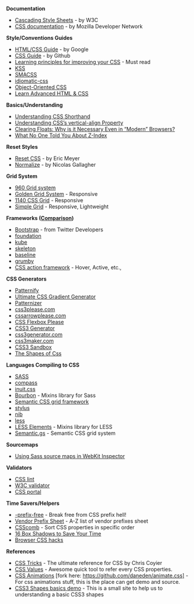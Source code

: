 **Documentation**

* [Cascading Style Sheets](http://www.w3.org/Style/CSS/Overview.en.html) - by W3C
* [CSS documentation](https://developer.mozilla.org/en-US/docs/CSS) - by Mozilla Developer Network

**Style/Conventions Guides**

* [HTML/CSS Guide](http://google-styleguide.googlecode.com/svn/trunk/htmlcssguide.xml) - by Google 
* [CSS Guide](https://github.com/styleguide/css) - by Github
* [Learning principles for improving your CSS](http://tympanus.net/codrops/2012/11/20/learning-principles-for-improving-your-css/) - Must read
* [KSS](https://github.com/kneath/kss#readme)
* [SMACSS](http://smacss.com/)
* [idiomatic-css](https://github.com/necolas/idiomatic-css)
* [Object-Oriented CSS](http://oocss.org/)
* [Learn Advanced HTML & CSS](http://learn.shayhowe.com/advanced-html-css/)

**Basics/Understanding**

* [Understanding CSS Shorthand](http://www.impressivewebs.com/css-basics/)
* [Understanding CSS’s vertical-align Property](http://www.impressivewebs.com/css-vertical-align/)
* [Clearing Floats: Why is it Necessary Even in “Modern” Browsers?](http://www.impressivewebs.com/clearing-floats-why-necessary/)
* [What No One Told You About Z-Index](http://philipwalton.com/articles/what-no-one-told-you-about-z-index/)

**Reset Styles**

* [Reset CSS](http://meyerweb.com/eric/tools/css/reset/) - by Eric Meyer
* [Normalize](http://necolas.github.com/normalize.css/) - by Nicolas Gallagher

**Grid System**

* [960 Grid system](http://960.gs)
* [Golden Grid System](http://goldengridsystem.com) - Responsive
* [1140 CSS Grid](http://cssgrid.net) - Responsive
* [Simple Grid](http://thisisdallas.github.com/Simple-Grid/) - Responsive, Lightweight 

**Frameworks ([Comparison](http://responsive.vermilion.com/compare.php))**

* [Bootstrap](http://twitter.github.com/bootstrap/) - from Twitter Developers
* [foundation](http://foundation.zurb.com/)
* [kube](http://imperavi.com/kube/)
* [skeleton](http://www.getskeleton.com/)
* [baseline](http://baselinecss.com/)
* [grumby](http://gumbyframework.com/)
* [CSS action framework](http://code.google.com/p/css3-action-framework) - Hover, Active, etc.,

**CSS Generators**

* [Patternify](http://www.patternify.com/)
* [Ultimate CSS Gradient Generator](http://www.colorzilla.com/gradient-editor/)
* [Patternizer](http://patternizer.com/kfob)
* [css3please.com](http://css3please.com/)
* [cssarrowplease.com](http://cssarrowplease.com/)
* [CSS Flexbox Please](http://demo.agektmr.com/flexbox/)
* [CSS3 Generator](http://www.css3.me/)
* [css3generator.com](http://css3generator.com/)
* [css3maker.com](http://www.css3maker.com/)
* [CSS3 Sandbox](http://westciv.com/tools/index.html)
* [The Shapes of Css](https://coderwall.com/p/xrxaxa)

**Languages Compiling to CSS**

* [SASS](http://sass-lang.com)
 * [compass](http://compass-style.org/)
 * [inuit.css](https://github.com/csswizardry/inuit.css)
 * [Bourbon](https://github.com/thoughtbot/bourbon) - Mixins library for Sass
 * [Semantic CSS grid framework](https://github.com/thoughtbot/neat)
* [stylus](http://learnboost.github.com/stylus/)
 * [nib](http://visionmedia.github.com/nib/)
* [less](http://lesscss.org/)
 * [LESS Elements](http://lesselements.com/) - Mixins library for LESS
 * [Semantic.gs](http://semantic.gs/) - Semantic CSS grid system

**Sourcemaps**
 * [Using Sass source maps in WebKit Inspector](http://bricss.net/post/33788072565/using-sass-source-maps-in-webkit-inspector)

**Validators**

* [CSS lint](http://csslint.net)
* [W3C validator](http://jigsaw.w3.org/css-validator)
* [CSS portal](http://www.cssportal.com/css-validatorhttp://filamentgroup.com/lab/responsive_design_approach_for_complex_multicolumn_data_tables)

**Time Savers/Helpers**

* [-prefix-free](http://leaverou.github.com/prefixfree/) - Break free from CSS prefix hell!
* [Vendor Prefix Sheet](http://peter.sh/experiments/vendor-prefixed-css-property-overview/) - A-Z list of vendor prefixes sheet
* [CSScomb](http://csscomb.com/) - Sort CSS properties in specific order
* [16 Box Shadows to Save Your Time](http://cssdeck.com/labs/16-box-shadows-to-save-your-time)
* [Browser CSS hacks](http://paulirish.com/2009/browser-specific-css-hacks/)

**References**

* [CSS Tricks](http://css-tricks.com) - The ultimate reference for CSS by Chris Coyier
* [CSS Values](http://cssvalues.com ) - Awesome quick tool to refer every CSS properties.
* [CSS Animations](http://daneden.me/animate) [fork here: https://github.com/daneden/animate.css] - For css animations stuff, this is the place can get demo and source.
* [CSS3 Shapes basics demo](http://css3shapes.com/) - This is a small site to help us to understanding a basic CSS3 shapes
